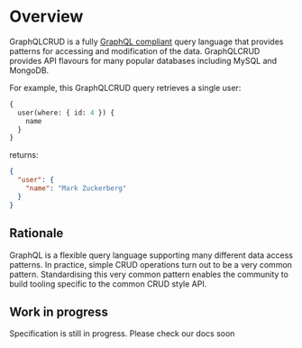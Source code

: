 # Overview

GraphQLCRUD is a fully [GraphQL compliant](http://facebook.github.io/graphql/) query language that provides patterns for accessing and modification of the data. 
GraphQLCRUD provides API flavours for many popular databases including MySQL and MongoDB.

For example, this GraphQLCRUD query retrieves a single user:

```graphql
{
  user(where: { id: 4 }) {
    name
  }
}
```

returns:

```json
{
  "user": {
    "name": "Mark Zuckerberg"
  }
}
```

## Rationale

GraphQL is a flexible query language supporting many different data access patterns. In practice, simple CRUD operations turn out to be a very common pattern. Standardising this very common pattern enables the community to build tooling specific to the common CRUD style API.

## Work in progress

Specification is still in progress.
Please check our docs soon